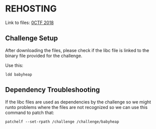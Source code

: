 # REHOSTING

Link to files: [0CTF 2018](https://github.com/sajjadium/ctf-archives/tree/main/ctfs/0CTF/2018/Quals/pwn/BabyHeap)

## Challenge Setup
After downloading the files, please check if the libc file is linked to the binary file provided for the challenge.

Use this:
```
ldd babyheap
```

## Dependency Troubleshooting
If the libc files are used as dependencies by the challenge so we might runto problems where the files are not recognized so we can use this command to patch that:
```
patchelf --set-rpath /challenge /challenge/babyheap
```
